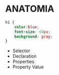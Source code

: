﻿# ANATOMIA

```css
h1 {
    color:blue;
    font-size: 60px;
    background: gray;
}
```

* Selector
* Declaration
* Properties
* Property Value